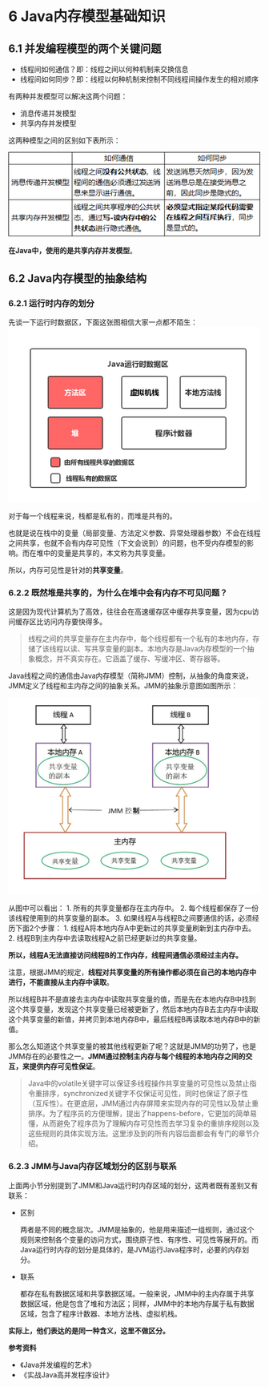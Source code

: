 # 6 Java内存模型基础知识

## 6.1 并发编程模型的两个关键问题

* 线程间如何通信？即：线程之间以何种机制来交换信息
* 线程间如何同步？即：线程以何种机制来控制不同线程间操作发生的相对顺序

有两种并发模型可以解决这两个问题：

* 消息传递并发模型
* 共享内存并发模型  

这两种模型之间的区别如下表所示：

![image](https://raw.githubusercontent.com/chenxiao19920206/RedSpiderArticlePhotos/master/java-base/multi-thread/%E4%B8%A4%E7%A7%8D%E5%B9%B6%E5%8F%91%E6%A8%A1%E5%9E%8B%E7%9A%84%E6%AF%94%E8%BE%83.png)

**在Java中，使用的是共享内存并发模型**。

## 6.2 Java内存模型的抽象结构

### 6.2.1  运行时内存的划分

先谈一下运行时数据区，下面这张图相信大家一点都不陌生： ![image](https://raw.githubusercontent.com/chenxiao19920206/RedSpiderArticlePhotos/master/java-base/multi-thread/Java%E8%BF%90%E8%A1%8C%E6%97%B6%E6%95%B0%E6%8D%AE%E5%8C%BA.png)

对于每一个线程来说，栈都是私有的，而堆是共有的。

也就是说在栈中的变量（局部变量、方法定义参数、异常处理器参数）不会在线程之间共享，也就不会有内存可见性（下文会说到）的问题，也不受内存模型的影响。而在堆中的变量是共享的，本文称为共享变量。

所以，内存可见性是针对的**共享变量**。

### 6.2.2 既然堆是共享的，为什么在堆中会有内存不可见问题？

这是因为现代计算机为了高效，往往会在高速缓存区中缓存共享变量，因为cpu访问缓存区比访问内存要快得多。

> 线程之间的共享变量存在主内存中，每个线程都有一个私有的本地内存，存储了该线程以读、写共享变量的副本。本地内存是Java内存模型的一个抽象概念，并不真实存在。它涵盖了缓存、写缓冲区、寄存器等。

Java线程之间的通信由Java内存模型（简称JMM）控制，从抽象的角度来说，JMM定义了线程和主内存之间的抽象关系。JMM的抽象示意图如图所示：

![image](https://raw.githubusercontent.com/chenxiao19920206/RedSpiderArticlePhotos/master/java-base/multi-thread/JMM%E6%8A%BD%E8%B1%A1%E7%A4%BA%E6%84%8F%E5%9B%BE.jpg)

从图中可以看出： 1. 所有的共享变量都存在主内存中。 2. 每个线程都保存了一份该线程使用到的共享变量的副本。 3. 如果线程A与线程B之间要通信的话，必须经历下面2个步骤： 1. 线程A将本地内存A中更新过的共享变量刷新到主内存中去。 2. 线程B到主内存中去读取线程A之前已经更新过的共享变量。

**所以，线程A无法直接访问线程B的工作内存，线程间通信必须经过主内存。**

注意，根据JMM的规定，**线程对共享变量的所有操作都必须在自己的本地内存中进行，不能直接从主内存中读取**。

所以线程B并不是直接去主内存中读取共享变量的值，而是先在本地内存B中找到这个共享变量，发现这个共享变量已经被更新了，然后本地内存B去主内存中读取这个共享变量的新值，并拷贝到本地内存B中，最后线程B再读取本地内存B中的新值。

那么怎么知道这个共享变量的被其他线程更新了呢？这就是JMM的功劳了，也是JMM存在的必要性之一。**JMM通过控制主内存与每个线程的本地内存之间的交互，来提供内存可见性保证**。

> Java中的volatile关键字可以保证多线程操作共享变量的可见性以及禁止指令重排序，synchronized关键字不仅保证可见性，同时也保证了原子性（互斥性）。在更底层，JMM通过内存屏障来实现内存的可见性以及禁止重排序。为了程序员的方便理解，提出了happens-before，它更加的简单易懂，从而避免了程序员为了理解内存可见性而去学习复杂的重排序规则以及这些规则的具体实现方法。这里涉及到的所有内容后面都会有专门的章节介绍。

### 6.2.3 JMM与Java内存区域划分的区别与联系

上面两小节分别提到了JMM和Java运行时内存区域的划分，这两者既有差别又有联系：

* 区别

  两者是不同的概念层次。JMM是抽象的，他是用来描述一组规则，通过这个规则来控制各个变量的访问方式，围绕原子性、有序性、可见性等展开的。而Java运行时内存的划分是具体的，是JVM运行Java程序时，必要的内存划分。

* 联系

  都存在私有数据区域和共享数据区域。一般来说，JMM中的主内存属于共享数据区域，他是包含了堆和方法区；同样，JMM中的本地内存属于私有数据区域，包含了程序计数器、本地方法栈、虚拟机栈。

**实际上，他们表达的是同一种含义，这里不做区分。**

**参考资料**

* 《Java并发编程的艺术》
* 《实战Java高并发程序设计》

